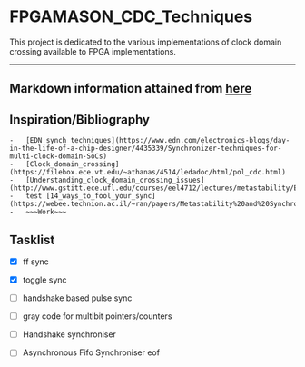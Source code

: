 # FPGAMASON_CDC_Techniques
This project is dedicated to the various implementations of clock domain crossing available
to FPGA implementations. 

---
Markdown information attained from [here](https://www.markdownguide.org/cheat-sheet)
---

## Inspiration/Bibliography
~~~~~~~~~~~~~~~~~~~~~~~~~~~~~~~~~~~~~~~~~~~~~~~~~~~~~~~~~~~~~~~~~~~~~~~~~~~~~~~~~~~~~~~~~~~~~
-   [EDN_synch_techniques](https://www.edn.com/electronics-blogs/day-in-the-life-of-a-chip-designer/4435339/Synchronizer-techniques-for-multi-clock-domain-SoCs)
-   [Clock_domain_crossing](https://filebox.ece.vt.edu/~athanas/4514/ledadoc/html/pol_cdc.html)
-   [Understanding_clock_domain_crossing_issues](http://www.gstitt.ece.ufl.edu/courses/eel4712/lectures/metastability/EEIOL_2007DEC24_EDA_TA_01.pdf)
-   test [14_ways_to_fool_your_sync](https://webee.technion.ac.il/~ran/papers/Metastability%20and%20Synchronizers.posted.pdf)
-   ~~~Work~~~
~~~~~~~~~~~~~~~~~~~~~~~~~~~~~~~~~~~~~~~~~~~~~~~~~~~~~~~~~~~~~~~~~~~~~~~~~~~~~~~~~~~~~~~~~~~~~

## Tasklist
- [x] ff sync
- [x] toggle sync
- [ ] handshake based pulse sync
- [ ] gray code for multibit pointers/counters
- [ ] Handshake synchroniser
- [ ] Asynchronous Fifo Synchroniser
eof

